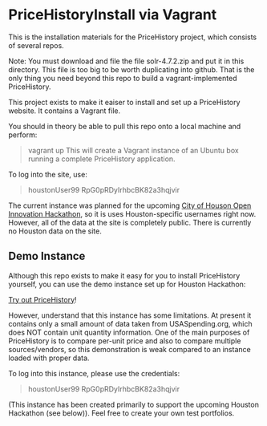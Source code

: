 PriceHistoryInstall via Vagrant
===============================

This is the installation materials for the PriceHistory project, which consists of several repos.

Note: You must download and file the file solr-4.7.2.zip and put it in this directory.  This file is 
too big to be worth duplicating into github.  That is the only thing you need beyond this repo to build a vagrant-implemented PriceHistory.

This project exists to make it eaiser to install and set up a PriceHistory website.  It contains 
a Vagrant file.

You should in theory be able to pull this repo onto a local machine and perform:
> vagrant up
This will create a Vagrant instance of an Ubuntu box running a complete PriceHistory application.

To log into the site, use:
> houstonUser99
> RpG0pRDyIrhbcBK82a3hqjvir

The current instance was planned for the upcoming [City of Houson Open Innovation Hackathon](http://www.houstonhackathon.com), so it is uses Houston-specific usernames right now.  However, all of the data at the site is completely public.  There is currently no Houston data on the site.





Demo Instance
-------------

Although this repo exists to make it easy for you to install PriceHistory yourself, you can use the demo
instance set up for Houston Hackathon:

[Try out PriceHistory](http://54.186.102.33/gui/)! 

However, understand that this instance has some limitations.  At present it contains only a small amount of data taken from USASpending.org, which
does NOT contain unit quantity information.  One of the main purposes of PriceHistory is to compare per-unit price and also to compare multiple 
sources/vendors, so this demonstration is weak compared to an instance loaded with proper data.

To log into this instance, please use the credentials:

> houstonUser99
> RpG0pRDyIrhbcBK82a3hqjvir

(This instance has been created primarily to support the upcoming Houston Hackathon (see below)). Feel free to create your own test portfolios.